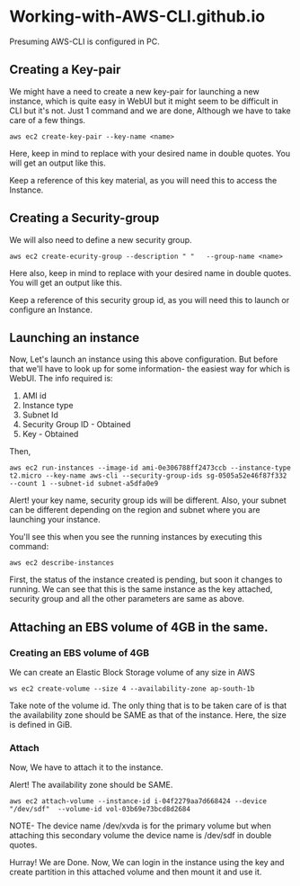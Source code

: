 # Working-with-AWS-CLI.github.io
Presuming AWS-CLI is configured in PC.
## Creating a Key-pair
We might have a need to create a new key-pair for launching a new instance, which is quite easy in WebUI but it might seem to be difficult in CLI but it's not.
Just 1 command and we are done, Although we have to take care of a few things. 

`aws ec2 create-key-pair --key-name <name>`

Here, keep in mind to replace <name> with your desired name in double quotes.
You will get an output like this.

Keep a reference of this key material, as you will need this to access the Instance.
 

## Creating a Security-group
We will also need to define a new security group.

`aws ec2 create-ecurity-group --description " "   --group-name <name>`

Here also, keep in mind to replace <name> with your desired name in double quotes.
You will get an output like this.



Keep a reference of this security group id, as you will need this to launch or configure an Instance.
 



## Launching an instance
Now, Let's launch an instance using this above configuration.
But before that we'll have to look up for some information- the easiest way for which is WebUI.
The info required is:

1. AMI id
2. Instance type
3. Subnet Id
4. Security Group ID - Obtained
5. Key - Obtained

Then,

`aws ec2 run-instances --image-id ami-0e306788ff2473ccb --instance-type t2.micro --key-name aws-cli --security-group-ids sg-0505a52e46f87f332 --count 1 --subnet-id subnet-a5dfa0e9`

Alert! your key name, security group ids will be different. Also, your subnet can be different depending on the region and subnet where you are launching your instance.

You'll see this when you see the running instances by executing this command:

`aws ec2 describe-instances`

First, the status of the instance created is pending, but soon it changes to running.
We can see that this is the same instance as the key attached, security group and all the other parameters are same as above.

## Attaching an EBS volume of 4GB in the same.
### Creating an EBS volume of 4GB
We can create an Elastic Block Storage volume of any size in AWS 

`ws ec2 create-volume --size 4 --availability-zone ap-south-1b`

Take note of the volume id.
The only thing that is to be taken care of is that the availability zone should be SAME as that of the instance. Here, the size is defined in GiB.

### Attach
Now, We have to attach it to the instance.

Alert! The availability zone should be SAME.

`aws ec2 attach-volume --instance-id i-04f2279aa7d668424 --device "/dev/sdf"  --volume-id vol-03b69e73bcd8d2684`

NOTE- The device name /dev/xvda is for the primary volume but when attaching this secondary volume the device name is /dev/sdf in double quotes.

Hurray! We are Done.
Now, We can login in the instance using the key and create partition in this attached volume and then mount it and use it.



